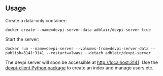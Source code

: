 
## Usage

Create a data-only container:

    docker create --name=devpi-server-data adblair/devpi-server true

Start the server:

    docker run --name=devpi-server --volumes-from=devpi-server-data --publish=3141:3141 --restart=always --detach adblair/devpi-server

The devpi server will soon be accessible at [http://localhost:3141](http://localhost:3141). Use the [devpi-client Python package](devpi-client-pypi) to create an index and manage users etc.

[devpi-client-pypi]: https://pypi.python.org/pypi/devpi-client
